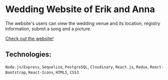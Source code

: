 # Wedding Website of Erik and Anna

The website's users can view the wedding venue and its location, registry information, submit a song and a picture.

[Check out the website!](http://onemoryeo.com/)

## Technologies:
`Node.js/Express`, `Sequelize`, `PostgreSQL`, `Cloudinary`, `React.js`, `Redux`, `React-Bootstrap`, `React-Icons`, `HTML5`, `CSS3`
